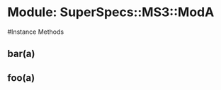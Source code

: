 # Module: SuperSpecs::MS3::ModA
    




#Instance Methods
## bar(a) [](#method-i-bar)

## foo(a) [](#method-i-foo)

